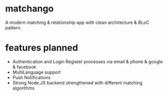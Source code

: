 # matchango

A modern matching & relationship app with clean architecture & BLoC pattern.

# features planned
- Authentication and Login Register processes via email & phone & google & facebook
- MultiLanguage support
- Push Notifications
- Strong Node.JS backend strengthened with different matching algorithms
